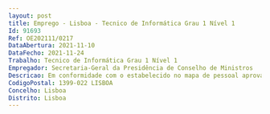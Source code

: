 ```yaml
--- 
layout: post
title: Emprego - Lisboa - Tecnico de Informática Grau 1 Nível 1
Id: 91693
Ref: OE202111/0217
DataAbertura: 2021-11-10
DataFecho: 2021-11-24
Trabalho: Tecnico de Informática Grau 1 Nível 1
Empregador: Secretaria-Geral da Presidência de Conselho de Ministros
Descricao: Em conformidade com o estabelecido no mapa de pessoal aprovado para 2021, as funções a exercer são as enquadráveis no conteúdo funcional da carreira de técnico de informática nos termos do n.º 2 do artigo 3.º da Portaria n.º 358 2002, de 3 de abril, conforme descrição que se transcreve  A um nível geral, este posto de trabalho tem como objetivo a gestão e acompanhamento de um conjunto de iniciativas, através das quais se pretende  • Gestão e participação em projetos de infraestrutura tecnológica  • Integração de sistemas, infraestruturas e comunicações  • Implementação e operação de plataformas centralizadas de gestão de equipamentos ativos de rede  • Implementação de boas práticas  • Conhecimentos de arquitetura de redes e telecomunicações  • Manutenção e atualização de hardware e software  • Conceção e desenvolvimento de arquitetura de redes e telecomunicações, bem como a sua manutenção (redes Ethernet, WiFi, IPv4 IPv6  VOIP)  • Contribuir para a definição das políticas, filosofias de desenho e requisitos das redes e sistemas e respetivas regras de segurança. Mais especificamente, o candidato deve conseguir fazer  • Instalação, gestão e administração de sistemas Windows, Office 365 e Azure  • Gestão e administração do diretório de utilizadores (Active Directory)  • Gestão de infraestrutura tecnológica e capacidade de configuração e instalação de sistemas operativos e servidores  • Gestão e administração de plataformas e serviços de correio eletrónico (Exchange). • Gestão, administração e configuração de equipamentos de segurança periférica  • Desenvolvimento de scripts para automatização de tarefas de gestão, de diagnóstico e de resolução de problemas de rede e cibersegurança  • Planeamento e gestão de endereçamento IP.
CodigoPostal: 1399-022 LISBOA
Concelho: Lisboa
Distrito: Lisboa
--- 
```


